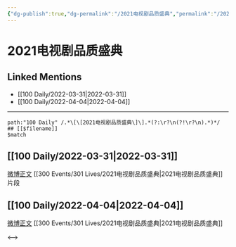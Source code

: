 ```yaml
---
{"dg-publish":true,"dg-permalink":"/2021电视剧品质盛典","permalink":"/2021电视剧品质盛典/"}
---
```


# 2021电视剧品质盛典

## Linked Mentions
- [[100 Daily/2022-03-31\|2022-03-31]]
- [[100 Daily/2022-04-04\|2022-04-04]]


---

```expander
path:"100 Daily" /.*\[\[2021电视剧品质盛典\]\].*(?:\r?\n(?!\r?\n).*)*/
## [[$filename]]
$match
```
## [[100 Daily/2022-03-31\|2022-03-31]]
[微博正文](https://m.weibo.cn/3123996041/4753093927370759) [[300 Events/301 Lives/2021电视剧品质盛典\|2021电视剧品质盛典]]片段
## [[100 Daily/2022-04-04\|2022-04-04]]
[微博正文](https://weibo.com/detail/4754364638692112) [[300 Events/301 Lives/2021电视剧品质盛典\|2021电视剧品质盛典]]

<-->

